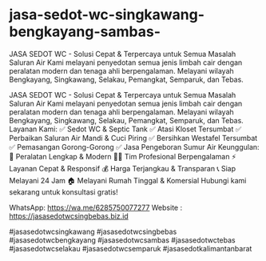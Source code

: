 # jasa-sedot-wc-singkawang-bengkayang-sambas-
JASA SEDOT WC - Solusi Cepat &amp; Terpercaya untuk Semua Masalah Saluran Air Kami melayani penyedotan semua jenis limbah cair dengan peralatan modern dan tenaga ahli berpengalaman.  Melayani wilayah Bengkayang, Singkawang, Selakau, Pemangkat, Semparuk, dan Tebas.  

JASA SEDOT WC - Solusi Cepat & Terpercaya untuk Semua Masalah Saluran Air Kami melayani penyedotan semua jenis limbah cair dengan peralatan modern dan tenaga ahli berpengalaman. 
Melayani wilayah Bengkayang, Singkawang, Selakau, Pemangkat, Semparuk, dan Tebas. 
Layanan Kami: 
✅ Sedot WC & Septic Tank
✅ Atasi Kloset Tersumbat 
✅ Perbaikan Saluran Air Mandi & Cuci Piring 
✅ Bersihkan Westafel Tersumbat 
✅ Pemasangan Gorong-Gorong 
✅ Jasa Pengeboran Sumur Air Keunggulan: 
🔧 Peralatan Lengkap & Modern 
👨‍🔧 Tim Profesional Berpengalaman 
⚡ Layanan Cepat & Responsif 
💰 Harga Terjangkau & Transparan 
📞 Siap Melayani 24 Jam 
🏠 Melayani Rumah Tinggal & Komersial 
Hubungi kami sekarang untuk konsultasi gratis!

WhatsApp: https://wa.me/6285750077277 
Website : https://jasasedotwcsingbebas.biz.id

#jasasedotwcsingkawang #jasasedotwcsingbebas #jasasedotwcbengkayang #jasasedotwcsambas #jasasedotwctebas #jasasedotwcselakau #jasasedotwcsemparuk #jasasedotkalimantanbarat
